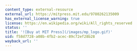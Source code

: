 ```yaml
---
content_type: external-resource
external_url: https://mitpress.mit.edu/9780262135009
has_external_license_warning: true
license: https://en.wikipedia.org/wiki/All_rights_reserved
status: ''
title: '![Buy at MIT Press](/images/mp_logo.gif)'
uid: f58d7728-a08b-4fb2-acec-89c72ef28b28
wayback_url: ''
---
```

